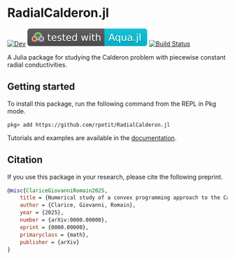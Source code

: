 # RadialCalderon.jl

[![Dev](https://img.shields.io/badge/docs-dev-blue.svg)](https://rpetit.github.io/RadialCalderon.jl/dev/)
[![Aqua QA](https://raw.githubusercontent.com/JuliaTesting/Aqua.jl/master/badge.svg)](https://github.com/JuliaTesting/Aqua.jl)
[![Build Status](https://github.com/rpetit/RadialCalderon.jl/actions/workflows/CI.yml/badge.svg?branch=main)](https://github.com/rpetit/RadialCalderon.jl/actions/workflows/CI.yml?query=branch%3Amain)

A Julia package for studying the Calderon problem with piecewise constant radial conductivities.

## Getting started
To install this package, run the following command from the REPL in Pkg mode.

```
pkg> add https://github.com/rpetit/RadialCalderon.jl
```

Tutorials and examples are available in the [documentation](https://rpetit.github.io/RadialCalderon.jl/dev/).

## Citation

If you use this package in your research, please cite the following preprint.

```bibtex
@misc{ClariceGiovanniRomain2025,
    title = {Numerical study of a convex programming approach to the Calder{\'o}n problem},
    author = {Clarice, Giovanni, Romain},
    year = {2025},
    number = {arXiv:0000.00000},
    eprint = {0000.00000},
    primaryclass = {math},
    publisher = {arXiv}
}
```


